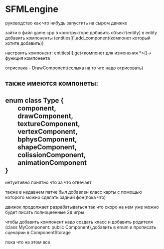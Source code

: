 # SFMLengine

руководство как что нибудь запустить на сыром движке

зайти в файл game.cpp
в конструкторе добавить объект(entity)
в entity добавить компоненты (entities[i].add_component(компонет который хотите добавить))

настроить компонент: entities[i].get<компонет для изменения *>()-> функция компонента

отрисовка - DrawComponent(сслыка на то что надо отрисовать)

также имеются компонеты:
-------------------
enum class Type
{  
	        component,  
	        drawComponent,  
	        textureComponent,  
	        vertexComponent,  
	        bphysComponent,  
	        shapeComponent,  
	        colissionComponent,  
	        animationComponent  
}
---------------------
интуитивно понятно что за что отвечает

также в недавнем патче был добавлен класс карты с помощью которого можно сделать задний фон(пока что)



движок продолжает разрабатываться так что скоро на нем уже можно будет писать полноцеенные 2д игры

чтобы добавить компонент надо создать класс и добавить родителя (class MyComponent: public Component),добавить в enum и прописать сценарии в ComponentStorage

пока что на этом все

